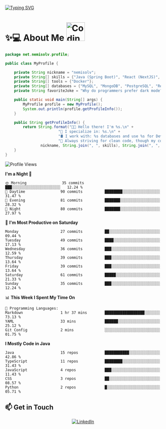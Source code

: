 

[![Typing SVG](https://readme-typing-svg.demolab.com?font=Fira+Code&weight=500&pause=1000&center=true&vCenter=true&multiline=true&width=800&height=100&lines=Hi%2C+I'm+nemisolv%2C+a+Java+backend+dev+from+Vietnam.;My+brain+throws+'WordNotFoundException'+when+I+speak+English.+%F0%9F%A4%AF%F0%9F%93%9A)](https://git.io/typing-svg)

<p align="center">

# ✨💻 About Me  <img src="https://media.giphy.com/media/WUlplcMpOCEmTGBtBW/giphy.gif" width="60" alt="Coding gif">

</p>



``` java
package net.nemisolv.profile;

public class MyProfile {

    private String nickname = "nemisolv";
    private String[] skills = {"Java (Spring Boot)", "React (NextJS)", "Node.js (Express)"};
    private String[] tools = {"Docker"};
    private String[] databases = {"MySQL", "MongoDB", "PostgreSQL", "Redis"};
    private String favoriteJoke = "Why do programmers prefer dark mode?\n🌙 Because light attracts bugs!";

    public static void main(String[] args) {
        MyProfile profile = new MyProfile();
        System.out.println(profile.getProfileInfo());
    }

    public String getProfileInfo() {
        return String.format("👨‍💻 Hello there! I'm %s.\n" +
                        "🚀 I specialize in: %s.\n" +
                        "🛢️ I work with: %s databases and use %s for DevOps.\n" +
                        "🧹 Always striving for clean code, though my comments often sound like: // idk, fix later.\n",
                nickname, String.join(", ", skills), String.join(", ", databases), String.join(", ", tools));
    }
}


```




<!--START_SECTION:waka-->
![Profile Views](http://img.shields.io/badge/Profile%20Views-142-blue)

**I'm a Night 🦉** 

```text
🌞 Morning                35 commits          ███░░░░░░░░░░░░░░░░░░░░░░   12.24 % 
🌆 Daytime                90 commits          ████████░░░░░░░░░░░░░░░░░   31.47 % 
🌃 Evening                81 commits          ███████░░░░░░░░░░░░░░░░░░   28.32 % 
🌙 Night                  80 commits          ███████░░░░░░░░░░░░░░░░░░   27.97 % 
```
📅 **I'm Most Productive on Saturday** 

```text
Monday                   27 commits          ██░░░░░░░░░░░░░░░░░░░░░░░   09.44 % 
Tuesday                  49 commits          ████░░░░░░░░░░░░░░░░░░░░░   17.13 % 
Wednesday                36 commits          ███░░░░░░░░░░░░░░░░░░░░░░   12.59 % 
Thursday                 39 commits          ███░░░░░░░░░░░░░░░░░░░░░░   13.64 % 
Friday                   39 commits          ███░░░░░░░░░░░░░░░░░░░░░░   13.64 % 
Saturday                 61 commits          █████░░░░░░░░░░░░░░░░░░░░   21.33 % 
Sunday                   35 commits          ███░░░░░░░░░░░░░░░░░░░░░░   12.24 % 
```


📊 **This Week I Spent My Time On** 

```text
💬 Programming Languages: 
Markdown                 1 hr 37 mins        ██████████████████░░░░░░░   73.13 % 
YAML                     33 mins             ██████░░░░░░░░░░░░░░░░░░░   25.12 % 
Git Config               2 mins              ░░░░░░░░░░░░░░░░░░░░░░░░░   01.75 % 
```

**I Mostly Code in Java** 

```text
Java                     15 repos            ███████████░░░░░░░░░░░░░░   42.86 % 
TypeScript               11 repos            ████████░░░░░░░░░░░░░░░░░   31.43 % 
JavaScript               4 repos             ███░░░░░░░░░░░░░░░░░░░░░░   11.43 % 
CSS                      3 repos             ██░░░░░░░░░░░░░░░░░░░░░░░   08.57 % 
Python                   2 repos             █░░░░░░░░░░░░░░░░░░░░░░░░   05.71 % 
```




<!--END_SECTION:waka-->



## 📫 Get in Touch

<div align="center">

[![LinkedIn](https://img.shields.io/badge/LinkedIn-0077B5?style=for-the-badge&logo=linkedin&logoColor=white)](https://www.linkedin.com/in/vu-nam-510688319)
<!-- [![Twitter](https://img.shields.io/badge/Twitter-1DA1F2?style=for-the-badge&logo=twitter&logoColor=white)](https://twitter.com/yourusername)
[![Email](https://img.shields.io/badge/Email-D14836?style=for-the-badge&logo=gmail&logoColor=white)](mailto:your.email@example.com) -->

</div>


